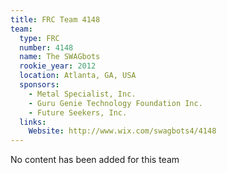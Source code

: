 ```yaml
---
title: FRC Team 4148
team:
  type: FRC
  number: 4148
  name: The SWAGbots
  rookie_year: 2012
  location: Atlanta, GA, USA
  sponsors:
    - Metal Specialist, Inc.
    - Guru Genie Technology Foundation Inc.
    - Future Seekers, Inc.
  links:
    Website: http://www.wix.com/swagbots4/4148
---
```

No content has been added for this team